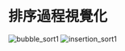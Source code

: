 # 排序過程視覺化
![bubble_sort1](https://user-images.githubusercontent.com/66252302/125822722-48054629-0380-4bc7-9862-5426dbbd20be.gif)
![insertion_sort1](https://user-images.githubusercontent.com/66252302/125822706-33a156bb-42b1-4d07-97a0-80088983b95c.gif)


